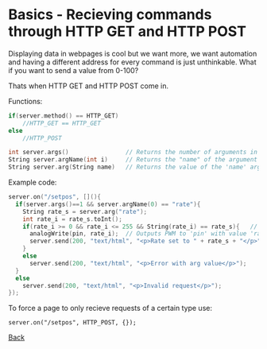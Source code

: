 # Basics - Recieving commands through HTTP GET and HTTP POST

Displaying data in webpages is cool but we want more, we want automation and having a different address for every command is just unthinkable.
What if you want to send a value from 0-100?

Thats when HTTP GET and HTTP POST come in.

Functions:

```c++
if(server.method() == HTTP_GET)
    //HTTP_GET == HTTP_GET
else
    //HTTP_POST

int server.args()                // Returns the number of arguments in the request
String server.argName(int i)     // Returns the "name" of the argument number i.
String server.arg(String name)   // Returns the value of the 'name' argument
```

Example code:

```c++
server.on("/setpos", [](){
  if(server.args()==1 && server.argName(0) == "rate"){
    String rate_s = server.arg("rate");
    int rate_i = rate_s.toInt();
    if(rate_i >= 0 && rate_i <= 255 && String(rate_i) == rate_s){   // This insures that the conversion went well, because when it fails it returns 0, which is a valid input.
      analogWrite(pin, rate_i);  // Outputs PWM to 'pin' with value 'rate_i' which has to be between 0 and 255.
      server.send(200, "text/html", "<p>Rate set to " + rate_s + "</p>");
    }
    else
      server.send(200, "text/html", "<p>Error with arg value</p>");
  }
  else
    server.send(200, "text/html", "<p>Invalid request</p>");
});
```

To force a page to only recieve requests of a certain type use:

<code>server.on("/setpos", HTTP_POST, [](){});</code>

[Back](../)
